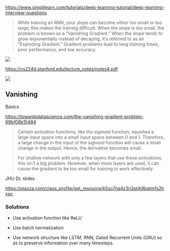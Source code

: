 

https://www.simplilearn.com/tutorials/deep-learning-tutorial/deep-learning-interview-questions

> While training an RNN, your slope can become either too small or too large; this makes the training difficult. When the slope is too small, the problem is known as a “Vanishing Gradient.” When the slope tends to grow exponentially instead of decaying, it’s referred to as an “Exploding Gradient.” Gradient problems lead to long training times, poor performance, and low accuracy.

![](https://www.simplilearn.com/ice9/free_resources_article_thumb/16-what-are-vanishing-and-exploding-gradients-1.jpg)





https://cs224d.stanford.edu/lecture_notes/notes4.pdf

![](https://i.loli.net/2020/05/28/mY6ZKr1Af8IhDyE.png)





## Vanishing

Basics

https://towardsdatascience.com/the-vanishing-gradient-problem-69bf08b15484

> Certain activation functions, like the sigmoid function, squishes a large input space into a small input space between 0 and 1. Therefore, a large change in the input of the sigmoid function will cause a small change in the output. Hence, the derivative becomes small.
>
> For shallow network with only a few layers that use these activations, this isn’t a big problem. However, when more layers are used, it can cause the gradient to be too small for training to work effectively.



JHU DL slides

https://piazza.com/class_profile/get_resource/k5so7na4z3n3st/k9batm1s2hxpc





### Solutions



* Use activation function like ReLU

* Use batch normalization

* Use network structure like LSTM, RNN, Gated Recurrent Units (GRU) so as to preserve information over many timesteps.